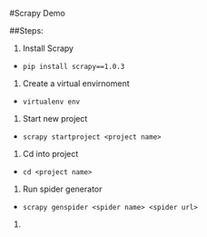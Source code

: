#Scrapy Demo

##Steps:
1. Install Scrapy
  * `pip install scrapy==1.0.3`

1. Create a virtual envirnoment
  * `virtualenv env`

1. Start new project
  * `scrapy startproject <project name>`

1. Cd into project
  * `cd <project name>`

1. Run spider generator
  * `scrapy genspider <spider name> <spider url>`

1.

